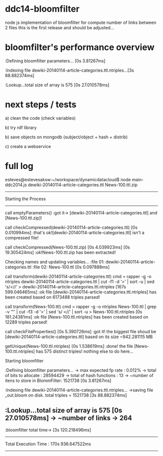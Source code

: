 ddc14-bloomfilter
=================

node js implementation of bloomfilter for compute number of links between 2 files
this is the first release and should be adjusted...
 
 
bloomfilter's performance overview
=================
:Defining bloomfilter parameters...  [0s 3.81267ms]

:Indexing file dewiki-20140114-article-categories.ttl.ntriples...[3s 88.882374ms]

:Lookup...total size of array is 575  [0s 27.010578ms]

next steps / tests
=================

a) clean the code (check variables)

b) try rdf library

b) save objects on mongodb (subject/object + hash + distrib)

c) create a webservice

full log
=================
esteves@estevesaksw:~/workspace/dynamicdatacloud$ node main-ddc2014.js dewiki-20140114-article-categories.ttl News-100.ttl.zip
******************************************************************
Starting the Process
******************************************************************

call emptyParameters()
  :got it-> [dewiki-20140114-article-categories.ttl] and [News-100.ttl.zip]!

call checkCompressed(dewiki-20140114-article-categories.ttl)
  [0s 0.010994ms]
  :that's ok![dewiki-20140114-article-categories.ttl] isn't a compressed file!

call checkCompressed(News-100.ttl.zip)
  [0s 4.039923ms]
  [0s 19.305424ms]
  :ok!News-100.ttl.zip has been extracted!

Checking names and updating variables...
  :file 01: dewiki-20140114-article-categories.ttl
  :file 02: News-100.ttl
  [0s 0.097888ms]

call transform(dewiki-20140114-article-categories.ttl)
cmd = rapper -g -o ntriples dewiki-20140114-article-categories.ttl | cut -f1 -d '>' | sort -u | sed 's/<//' > dewiki-20140114-article-categories.ttl.ntriples
  [167s 599.046465ms]
  :ok file [dewiki-20140114-article-categories.ttl.ntriples] has been created based on 6173488 triples parsed!

call transform(News-100.ttl)
cmd = rapper -g -o ntriples News-100.ttl | grep -v '"' | cut -f3 -d '>' | sed 's/ <//' | sort -u > News-100.ttl.ntriples
  [0s 181.24381ms]
  :ok file [News-100.ttl.ntriples] has been created based on 12289 triples parsed!

call checkFileProperties()
  [0s 5.390726ms]
  :got it! the biggest file shoud be [dewiki-20140114-article-categories.ttl] based on its size ~942.281115 MB

getUnique(News-100.ttl.ntriples)
  [0s 1.538619ms]
  :done! the file [News-100.ttl.ntriples] has 575 distinct triples! nothing else to do here...

Starting bloomfilter

  :Defining bloomfilter parameters...
  -> max expected fp rate		                 : 0.012%
  -> total of bits to allocate               : 28594429
  -> total of hash functions                 : 13
  -> ~number of itens to store in BlommFilter: 1521738
  [0s 3.81267ms]

  :Indexing file dewiki-20140114-article-categories.ttl.ntriples...
  ->saving file _out.bloom on disk. total triples = 1521738
  [3s 88.882374ms]

  :Lookup...total size of array is 575
  [0s 27.010578ms]
  -> ~number of links -> 264
---------------------------
  :bloomfilter total time-> [3s 120.218496ms]


******************************************************************
Total Execution Time       : 170s 936.647522ms
******************************************************************

